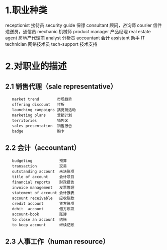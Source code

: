 # 1.职业种类
   receptionist           接待员
   security guide         保镖
   consultant             顾问，咨询师
   courier                信件递送员，通信员
   mechanic               机械师
   product manager        产品经理
   real estate agent      房地产代理商
   analyst                分析员
   accountant             会计
   assistant              助手
   IT technician          网络技术员
   tech-support           技术支持
 
# 2.对职业的描述
## 2.1 销售代理（sale representative）
       market trend        市场趋势
       offering discount   打折
       launching campaigns 搞促销活动
       marketing plans     营销计划
       territories         销售区
       sales presentation  销售报告
       badge               胸卡
       
## 2.2  会计（accountant）
       budgeting            预算
       transaction          交易
       outstanding account  未决账项
       title of account     会计项目
       financial reports    财政报告
       invoice management   发票管理
       statement of account 会计报表
       account receivable   应收账款
       credit account       贷方账项
       debit  account       借方账项
       account-book         账簿
       to close an account  结账
       to keep account      继续记账
       
## 2.3  人事工作（human resource）
       
       
   
   
